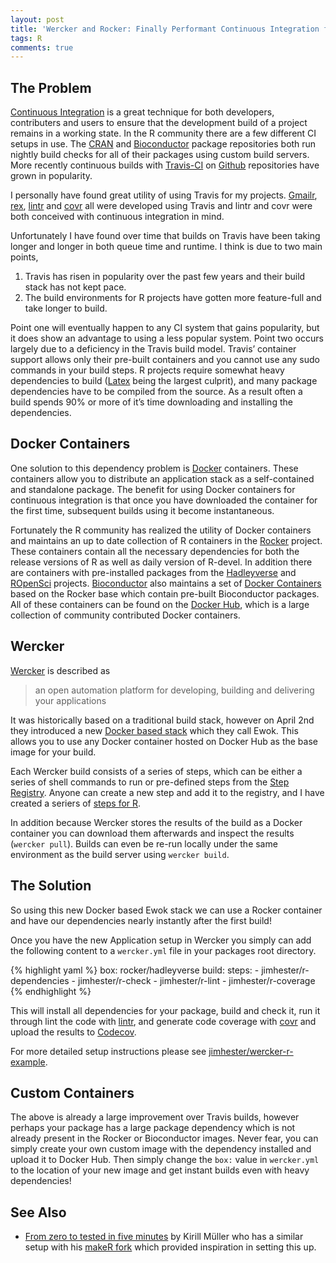 ```yaml
---
layout: post
title: 'Wercker and Rocker: Finally Performant Continuous Integration for R'
tags: R
comments: true
---
```


## The Problem ##

[Continuous Integration][CI] is a great technique for both developers,
contributers and users to ensure that the development build of a project
remains in a working state.  In the R community there are a few different CI
setups in use. The [CRAN][CRAN] and [Bioconductor][BioC] package repositories
both run nightly build checks for all of their packages using custom build
servers.  More recently continuous builds with [Travis-CI][Travis] on
[Github][Github] repositories have grown in popularity.

I personally have found great utility of using Travis for my projects.  [Gmailr][gmailr], [rex][rex], 
[lintr][lintr] and [covr][covr] all were developed using Travis and lintr and
covr were both conceived with continuous integration in mind. 

Unfortunately I have found over time that builds on Travis have been taking
longer and longer in both queue time and runtime. I think is due to two main
points,

1. Travis has risen in popularity over the past few years and their build stack
   has not kept pace.
2. The build environments for R projects have gotten more feature-full and take
   longer to build.

Point one will eventually happen to any CI system that gains popularity, but it
does show an advantage to using a less popular system.  Point two occurs
largely due to a deficiency in the Travis build model.  Travis’ container
support allows only their pre-built containers and you cannot use any sudo
commands in your build steps.  R projects require somewhat heavy dependencies
to build ([Latex][Latex] being the largest culprit), and many package
dependencies have to be compiled from the source. As a result often a build
spends 90% or more of it’s time downloading and installing the dependencies.

## Docker Containers ##

One solution to this dependency problem is [Docker][Docker] containers.  These
containers allow you to distribute an application stack as a self-contained and
standalone package.  The benefit for using Docker containers for continuous
integration is that once you have downloaded the container for the first time,
subsequent builds using it become instantaneous.

Fortunately the R community has realized the utility of Docker containers and
maintains an up to date collection of R containers in the [Rocker][Rocker]
project.  These containers contain all the necessary dependencies for both the
release versions of R as well as daily version of R-devel.  In addition there
are containers with pre-installed packages from the [Hadleyverse][Hadley] and
[ROpenSci][ROpenSci] projects.  [Bioconductor][BioC] also maintains a set of
[Docker Containers][Bioc Docker] based on the Rocker base which contain
pre-built Bioconductor packages.  All of these containers can be found on the
[Docker Hub][Docker Hub], which is a large collection of community contributed
Docker containers.

## Wercker ##

[Wercker][Wercker] is described as

> an open automation platform for developing, building and delivering your applications

It was historically based on a traditional build stack, however on April 2nd
they introduced a new [Docker based stack][DS] which they call Ewok.  This
allows you to use any Docker container hosted on Docker Hub as the base image
for your build.

Each Wercker build consists of a series of steps, which can be either
a series of shell commands to run or pre-defined steps from the
[Step Registry][Step Registry].  Anyone can create a new step and add it to the
registry, and I have created a seriers of [steps for R][Steps].

In addition because Wercker stores the results of the build as a Docker
container you can download them afterwards and inspect the results
(`wercker pull`).  Builds can even be re-run locally under the same environment
as the build server using `wercker build`.

## The Solution ##

So using this new Docker based Ewok stack we can use a Rocker container and
have our dependencies nearly instantly after the first build!

Once you have the new Application setup in Wercker you simply can add the
following content to a `wercker.yml` file in your packages root directory.

{% highlight yaml %}
box: rocker/hadleyverse
build:
  steps:
    - jimhester/r-dependencies
    - jimhester/r-check
    - jimhester/r-lint
    - jimhester/r-coverage
{% endhighlight %}

This will install all dependencies for your package, build and check it, run it
through lint the code with [lintr][lintr], and generate code coverage with
[covr][covr] and upload the results to [Codecov][codecov].

For more detailed setup instructions please see [jimhester/wercker-r-example][example].

## Custom Containers ##

The above is already a large improvement over Travis builds, however perhaps your
package has a large package dependency which is not already present in the
Rocker or Bioconductor images.  Never fear, you can simply create your
own custom image with the dependency installed and upload it to Docker Hub.
Then simply change the `box:` value in `wercker.yml` to the location of your
new image and get instant builds even with heavy dependencies!

## See Also ##

- [From zero to tested in five minutes](http://krlmlr.github.io/from-zero-to-tested-in-five-minutes/) by
  Kirill Müller who has a similar setup with his [makeR fork](https://github.com/krlmlr/makeR)
  which provided inspiration in setting this up.

[Github]: https://github.com
[CI]: http://en.wikipedia.org/wiki/Continuous_integration
[CRAN]: http://cran.r-project.org/web/checks/check_summary.html
[BioC]: http://bioconductor.org/checkResults/devel/bioc-LATEST/
[Travis]: http://docs.travis-ci.com/user/languages/r/
[gmailr]: https://github.com/jimhester/gmailr
[rex]: https://github.com/kevinushey/rex
[lintr]: https://github.com/jimhester/lintr
[covr]: https://github.com/jimhester/covr
[Latex]: https://www.tug.org/texlive/
[Docker]: https://www.docker.com/
[Rocker]: https://registry.hub.docker.com/repos/rocker/
[Bioc Docker]: http://www.bioconductor.org/help/docker/
[Docker Hub]: https://registry.hub.docker.com/search?q=rocker&searchfield=
[Hadley]: https://registry.hub.docker.com/u/rocker/hadleyverse/
[ROpenSci]: https://registry.hub.docker.com/u/rocker/ropensci/
[DS]: http://blog.wercker.com/2015/04/02/Introducing-our-docker-stack.html?ref=producthunt
[Step Registry]: https://app.wercker.com/#explore
[Steps]: https://app.wercker.com/#search/steps/jimhester
[codecov]: https://codecov.io
[example]: https://github.com/jimhester/wercker-r-example
[Wercker]: http://wercker.com/
